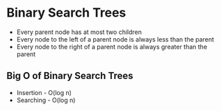 # Binary Search Trees

* Every parent node has at most two children
* Every node to the left of a parent node is always less than the parent
* Every node to the right of a parent node is always greater than the parent

## Big O of Binary Search Trees

* Insertion - O(log n)
* Searching - O(log n)
